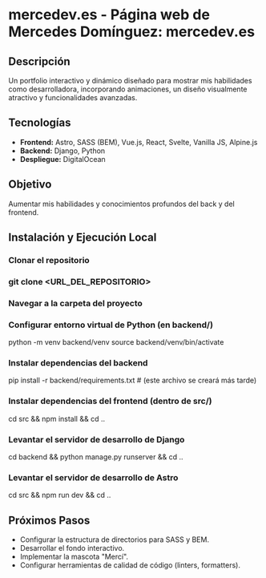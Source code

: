 # mercedev.es - Página web de Mercedes Domínguez: mercedev.es

## Descripción
Un portfolio interactivo y dinámico diseñado para mostrar mis habilidades como desarrolladora, incorporando animaciones, un diseño visualmente atractivo y funcionalidades avanzadas.

## Tecnologías

* **Frontend:** Astro, SASS (BEM), Vue.js, React, Svelte, Vanilla JS, Alpine.js
* **Backend:** Django, Python
* **Despliegue:** DigitalOcean

## Objetivo

Aumentar mis habilidades y conocimientos profundos del back y del frontend.

## Instalación y Ejecución Local

### Clonar el repositorio
### git clone <URL_DEL_REPOSITORIO>

### Navegar a la carpeta del proyecto

### Configurar entorno virtual de Python (en backend/)
python -m venv backend/venv
source backend/venv/bin/activate

### Instalar dependencias del backend
pip install -r backend/requirements.txt # (este archivo se creará más tarde)

### Instalar dependencias del frontend (dentro de src/)
cd src && npm install && cd ..

### Levantar el servidor de desarrollo de Django
cd backend && python manage.py runserver && cd ..

### Levantar el servidor de desarrollo de Astro
cd src && npm run dev && cd ..

## Próximos Pasos

- Configurar la estructura de directorios para SASS y BEM.
- Desarrollar el fondo interactivo.
- Implementar la mascota "Mercí".
- Configurar herramientas de calidad de código (linters, formatters).
